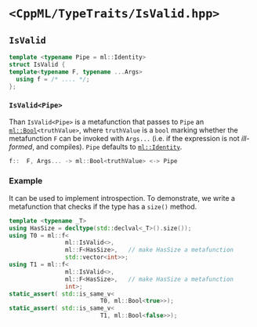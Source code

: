 # `<CppML/TypeTraits/IsValid.hpp>`

## `IsValid`

```c++
template <typename Pipe = ml::Identity>
struct IsValid {
template<typename F, typename ...Args>
  using f = /* .... */;
};
```
### `IsValid<Pipe>`

Than `IsValid<Pipe>` is a metafunction that passes to `Pipe` an [`ml::Bool`](../Vocabulary/Value.md)`<truthValue>`, where `truthValue` is a `bool` marking whether the metafunction `F` can be invoked with `Args...` (i.e. if the expression is not *ill-formed*, and compiles). `Pipe` defaults to [`ml::Identity`](../Functional/Identity.md).

```c++
f::  F, Args... -> ml::Bool<truthValue> <-> Pipe
```

### Example

It can be used to implement introspection. To demonstrate, we write a metafunction that checks if the type has a `size()` method.

```c++
template <typename _T>
using HasSize = decltype(std::declval<_T>().size());
using T0 = ml::f<
                ml::IsValid<>,
                ml::F<HasSize>,   // make HasSize a metafunction
                std::vector<int>>;
using T1 = ml::f<
                ml::IsValid<>,
                ml::F<HasSize>,   // make HasSize a metafunction
                int>;
static_assert( std::is_same_v<
                          T0, ml::Bool<true>>);
static_assert( std::is_same_v<
                          T1, ml::Bool<false>>);
```

